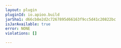 ```yaml
---
layout: plugin
pluginId: io.apioo.build
jarSha1: d66cb8e2d2c7267895d66163f9cc5d41c20822bc
isJarAvailable: true
error: NONE
violations: []

---
```

